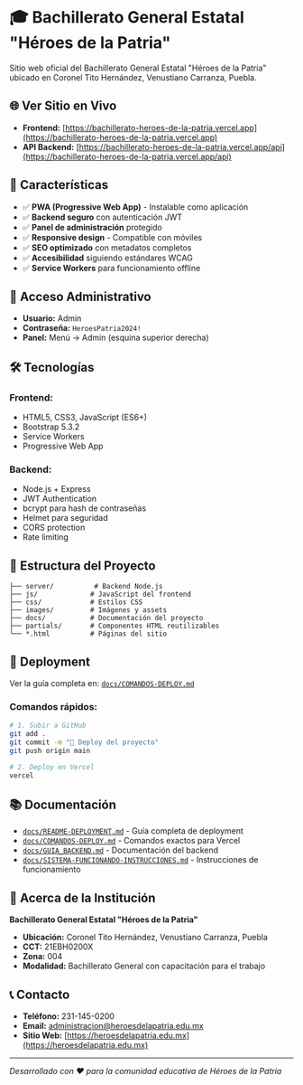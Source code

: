 # 🎓 Bachillerato General Estatal "Héroes de la Patria"

Sitio web oficial del Bachillerato General Estatal "Héroes de la Patria" ubicado en Coronel Tito Hernández, Venustiano Carranza, Puebla.

## 🌐 Ver Sitio en Vivo

- **Frontend:** [https://bachillerato-heroes-de-la-patria.vercel.app](https://bachillerato-heroes-de-la-patria.vercel.app)
- **API Backend:** [https://bachillerato-heroes-de-la-patria.vercel.app/api](https://bachillerato-heroes-de-la-patria.vercel.app/api)

## 🚀 Características

- ✅ **PWA (Progressive Web App)** - Instalable como aplicación
- ✅ **Backend seguro** con autenticación JWT
- ✅ **Panel de administración** protegido
- ✅ **Responsive design** - Compatible con móviles
- ✅ **SEO optimizado** con metadatos completos
- ✅ **Accesibilidad** siguiendo estándares WCAG
- ✅ **Service Workers** para funcionamiento offline

## 🔐 Acceso Administrativo

- **Usuario:** Admin
- **Contraseña:** `HeroesPatria2024!`
- **Panel:** Menú → Admin (esquina superior derecha)

## 🛠 Tecnologías

### Frontend:
- HTML5, CSS3, JavaScript (ES6+)
- Bootstrap 5.3.2
- Service Workers
- Progressive Web App

### Backend:
- Node.js + Express
- JWT Authentication
- bcrypt para hash de contraseñas
- Helmet para seguridad
- CORS protection
- Rate limiting

## 📁 Estructura del Proyecto

```
├── server/          # Backend Node.js
├── js/             # JavaScript del frontend
├── css/            # Estilos CSS
├── images/         # Imágenes y assets
├── docs/           # Documentación del proyecto
├── partials/       # Componentes HTML reutilizables
└── *.html          # Páginas del sitio
```

## 🚀 Deployment

Ver la guía completa en: [`docs/COMANDOS-DEPLOY.md`](docs/COMANDOS-DEPLOY.md)

### Comandos rápidos:
```bash
# 1. Subir a GitHub
git add .
git commit -m "🚀 Deploy del proyecto"
git push origin main

# 2. Deploy en Vercel
vercel
```

## 📚 Documentación

- [`docs/README-DEPLOYMENT.md`](docs/README-DEPLOYMENT.md) - Guía completa de deployment
- [`docs/COMANDOS-DEPLOY.md`](docs/COMANDOS-DEPLOY.md) - Comandos exactos para Vercel
- [`docs/GUIA_BACKEND.md`](docs/GUIA_BACKEND.md) - Documentación del backend
- [`docs/SISTEMA-FUNCIONANDO-INSTRUCCIONES.md`](docs/SISTEMA-FUNCIONANDO-INSTRUCCIONES.md) - Instrucciones de funcionamiento

## 🏫 Acerca de la Institución

**Bachillerato General Estatal "Héroes de la Patria"**
- **Ubicación:** Coronel Tito Hernández, Venustiano Carranza, Puebla
- **CCT:** 21EBH0200X
- **Zona:** 004
- **Modalidad:** Bachillerato General con capacitación para el trabajo

## 📞 Contacto

- **Teléfono:** 231-145-0200
- **Email:** administracion@heroesdelapatria.edu.mx
- **Sitio Web:** [https://heroesdelapatria.edu.mx](https://heroesdelapatria.edu.mx)

---

*Desarrollado con ❤️ para la comunidad educativa de Héroes de la Patria*